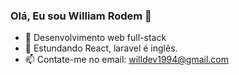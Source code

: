 ### Olá, Eu sou William Rodem 👋

- 🔭 Desenvolvimento web full-stack
- 🌱 Estundando React, laravel é inglês.
- 📫 Contate-me no email: willdev1994@gmail.com
